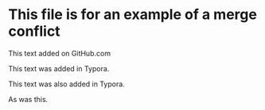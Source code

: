 # This file is for an example of a merge conflict

This text added on GitHub.com

This text was added in Typora.

This text was also added in Typora.

As was this.
